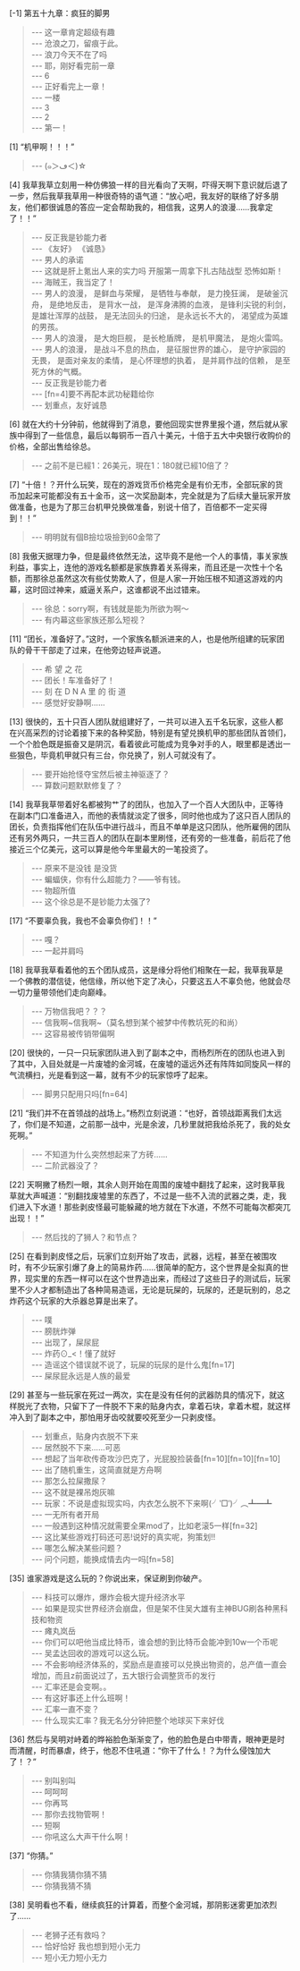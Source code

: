 
[-1] 第五十九章：疯狂的脚男
>--- 这一章肯定超级有趣<br>
>--- 沧浪之刀，留痕于此。<br>
>--- 浪刀今天不在了吗<br>
>--- 耶，刚好看完前一章<br>
>--- 6<br>
>--- 正好看完上一章！<br>
>--- 一楼<br>
>--- 3<br>
>--- 2<br>
>--- 第一！<br>

[1] “机甲啊！！！”
>--- (๑＞ڡ＜)☆<br>

[4] 我草我草立刻用一种仿佛狼一样的目光看向了天啊，吓得天啊下意识就后退了一步，然后我草我草用一种很奇特的语气道：“放心吧，我友好的联络了好多朋友，他们都很诚恳的答应一定会帮助我的，相信我，这男人的浪漫……我拿定了！！”
>--- 反正我是钞能力者<br>
>--- 《友好》
《诚恳》<br>
>--- 男人的承诺<br>
>--- 这就是肝上氪出人来的实力吗 开服第一周拿下扎古陆战型 恐怖如斯！<br>
>--- 海贼王，我当定了！<br>
>--- 男人的浪漫，
是鲜血与荣耀，
是牺牲与奉献，
是力挽狂澜，
是破釜沉舟，
是绝地反击，
是背水一战，
是浑身沸腾的血液，
是锋利尖锐的利剑，
是雄壮浑厚的战鼓，
是无法回头的归途，
是永远长不大的，
渴望成为英雄的男孩。<br>
>--- 男人的浪漫，
是大炮巨舰，
是长枪盾牌，
是机甲魔法，
是炮火雷鸣。<br>
>--- 男人的浪漫，
是战斗不息的热血，
是征服世界的雄心，
是守护家园的无畏，
是面对亲友的柔情，
是心怀理想的执着，
是并肩作战的信赖，
是至死方休的气概。<br>
>--- 反正我是钞能力者<br>
>--- [fn=4]要不再配本武功秘籍给你<br>
>--- 划重点，友好诚恳<br>

[6] 就在大约十分钟前，他就得到了消息，要他回现实世界里报个道，然后就从家族中得到了一些信息，最后以每铜币一百八十美元，十倍于五大中央银行收购价的价格，全部出售给徐总。
>--- 之前不是已經1：26美元，現在1：180就已經10倍了？<br>

[7] “十倍！？开什么玩笑，现在的游戏货币价格完全是有价无市，全部玩家的货币加起来可能都没有五十金币，这一次奖励副本，完全就是为了后续大量玩家开放做准备，也是为了那三台机甲兑换做准备，别说十倍了，百倍都不一定买得到！！”
>--- 明明就有個B撿垃圾撿到60金幣了<br>

[8] 我傲天据理力争，但是最终依然无法，这毕竟不是他一个人的事情，事关家族利益，事实上，连他的游戏名额都是家族靠着关系得来，而且还是一次性十个名额，而那徐总虽然这次有些仗势欺人了，但是人家一开始压根不知道这游戏的内幕，这时回过神来，威逼关系户，这谁都说不出过错来。
>--- 徐总：sorry啊，有钱就是能为所欲为啊～<br>
>--- 有内幕这些家族还那么短视？<br>

[11] “团长，准备好了。”这时，一个家族名额派进来的人，也是他所组建的玩家团队的骨干干部走了过来，在他旁边轻声说道。
>--- 希 望 之 花<br>
>--- 团长！车准备好了！<br>
>--- 刻 在 D N A 里 的 街 道<br>
>--- 感觉好安静啊……<br>

[13] 很快的，五十只百人团队就组建好了，一共可以进入五千名玩家，这些人都在兴高采烈的讨论着接下来的各种奖励，特别是有望兑换机甲的那些团队首领们，一个个脸色既是振奋又是阴沉，看着彼此可能成为竞争对手的人，眼里都是透出一些狠色，毕竟机甲就只有三台，你兑换了，别人可就没有了。
>--- 要开始抢怪夺宝然后被主神驱逐了？<br>
>--- 算数问题默默修复了？<br>

[14] 我草我草带着好名都被狗艹了的团队，也加入了一个百人大团队中，正等待在副本门口准备进入，而他的表情就淡定了很多，同时他也成为了这只百人团队的团长，负责指挥他们在队伍中进行战斗，而且不单单是这只团队，他所雇佣的团队还有另外两只，一共三百人的团队在副本里刷怪，还有旁的一些准备，前后花了他接近三个亿美元，这可以算是他今年里最大的一笔投资了。
>--- 原来不是没钱 是没货<br>
>--- 蝙蝠侠，你有什么超能力？——爷有钱。<br>
>--- 物超所值<br>
>--- 这个徐总是不是钞能力太强了?<br>

[17] “不要辜负我，我也不会辜负你们！！”
>--- 嘎？<br>
>--- 一起并肩吗<br>

[18] 我草我草看着他的五个团队成员，这是缘分将他们相聚在一起，我草我草是一个佛教的潜信徒，他信缘，所以他下定了决心，只要这五人不辜负他，他就会尽一切力量带领他们走向巅峰。
>--- 万物信我吧？？？<br>
>--- 信我啊~信我啊~（莫名想到某个被梦中传教坑死的和尚）<br>
>--- 这容易被传销带偏啊<br>

[20] 很快的，一只一只玩家团队进入到了副本之中，而杨烈所在的团队也进入到了其中，入目处就是一片废墟的金河城，在废墟的遥远外还有阵阵如同旋风一样的气流横扫，光是看到这一幕，就有不少的玩家惊呼了起来。
>--- 脚男只配用只吗[fn=64]<br>

[21] “我们并不在首领战的战场上。”杨烈立刻说道：“也好，首领战距离我们太远了，你们是不知道，之前那一战中，光是余波，几秒里就把我给杀死了，我的处女死啊。”
>--- 不知道为什么突然想起来了方砖……<br>
>--- 二阶武器没了？<br>

[22] 天啊撇了杨烈一眼，其余人则开始在周围的废墟中翻找了起来，这时我草我草就大声喊道：“别翻找废墟里的东西了，不过是一些不入流的武器之类，走，我们进入下水道！那些剥皮怪最可能躲藏的地方就在下水道，不然不可能每次都突兀出现！！”
>--- 然后找的了狮人？和节点？<br>

[25] 在看到剥皮怪之后，玩家们立刻开始了攻击，武器，远程，甚至在被围攻时，有不少玩家引爆了身上的简易炸药……很简单的配方，这个世界是全拟真的世界，现实里的东西一样可以在这个世界造出来，而经过了这些日子的测试后，玩家里不少人才都制造出了各种简易造谣，无论是玩屎的，玩尿的，还是玩别的，总之炸药这个玩家的大杀器总算是出来了。
>--- 噗<br>
>--- 膀胱炸弹<br>
>--- 出现了，屎尿屁<br>
>--- 炸药⊙_<！懂了就好<br>
>--- 造谣这个错误就不说了，玩屎的玩尿的是什么鬼[fn=17]<br>
>--- 屎尿屁永远是人族的最爱<br>

[29] 甚至与一些玩家在死过一两次，实在是没有任何的武器防具的情况下，就这样脱光了衣物，只留下了一件脱不下来的贴身内衣，拿着石块，拿着木棍，就这样冲入到了副本之中，那怕用牙齿咬就要咬死至少一只剥皮怪。
>--- 划重点，贴身内衣脱不下来<br>
>--- 居然脱不下来……可恶<br>
>--- 想起了当年砍传奇攻沙巴克了，光屁股捡装备[fn=10][fn=10][fn=10]<br>
>--- 出了随机重生，这简直就是方舟啊<br>
>--- 那怎么拉屎撒尿？<br>
>--- 这不就是裸吊炮灰嘛<br>
>--- 玩家：不说是虚拟现实吗，内衣怎么脱不下来啊(╯‵□′)╯︵┻━┻<br>
>--- 一无所有者开局<br>
>--- 一般遇到这种情况就需要全果mod了，比如老滚5一样[fn=32]<br>
>--- 这比某些游戏打码还可恶!说好的真实呢，狗策划!!<br>
>--- 哪怎么解决某些问题？<br>
>--- 问个问题，能换成情去内一吗[fn=58]<br>

[35] 谁家游戏是这么玩的？你说出来，保证刷到你破产。
>--- 科技可以爆炸，爆炸会极大提升经济水平<br>
>--- 如果是现实世界经济会崩盘，但是架不住吴大雄有主神BUG刷各种黑科技和物资<br>
>--- 瘫丸岚岳<br>
>--- 你们可以吧他当成比特币，谁会想的到比特币会能冲到10w一个币呢<br>
>--- 吴孟达回收的游戏可以这么玩。<br>
>--- 不会影响经济体系的，奖励点是直接可以兑换出物资的，总产值一直会增加，而且z前面说过了，五大银行会调整货币的发行<br>
>--- 汇率还是会变啊。。<br>
>--- 有这好事还上什么班啊！<br>
>--- 汇率一直不变？<br>
>--- 什么现实汇率？我无名分分钟把整个地球买下来好伐<br>

[36] 然后与吴明对峙着的晔裕脸色渐渐变了，他的脸色是白中带青，眼神更是时而清醒，时而暴虐，终于，他忍不住吼道：“你干了什么！？为什么侵蚀加大了！？”
>--- 别叫别叫<br>
>--- 呵呵呵<br>
>--- 你再骂<br>
>--- 那你去找物管啊！<br>
>--- 短啊<br>
>--- 你吼这么大声干什么啊！<br>

[37] “你猜。”
>--- 你猜我猜你猜不猜<br>
>--- 你猜我猜不猜<br>

[38] 吴明看也不看，继续疯狂的计算着，而整个金河城，那阴影迷雾更加浓烈了……
>--- 老狮子还有救吗？<br>
>--- 恰好恰好  我也想到短小无力<br>
>--- 短小无力短小无力<br>
